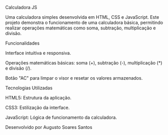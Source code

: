 Calculadora JS

Uma calculadora simples desenvolvida em HTML, CSS e JavaScript. Este projeto demonstra o funcionamento de uma calculadora básica, permitindo realizar operações matemáticas como soma, subtração, multiplicação e divisão.

Funcionalidades

Interface intuitiva e responsiva.

Operações matemáticas básicas: soma (+), subtração (-), multiplicação (*) e divisão (/).

Botão "AC" para limpar o visor e resetar os valores armazenados.

Tecnologias Utilizadas

HTML5: Estrutura da aplicação.

CSS3: Estilização da interface.

JavaScript: Lógica de funcionamento da calculadora.

Desenvolvido por Augusto Soares Santos
